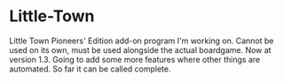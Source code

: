 # Little-Town
Little Town Pioneers' Edition add-on program I'm working on. Cannot be used on its own, must be used alongside the actual boardgame.
Now at version 1.3. Going to add some more features where other things are automated. So far it can be called complete.
